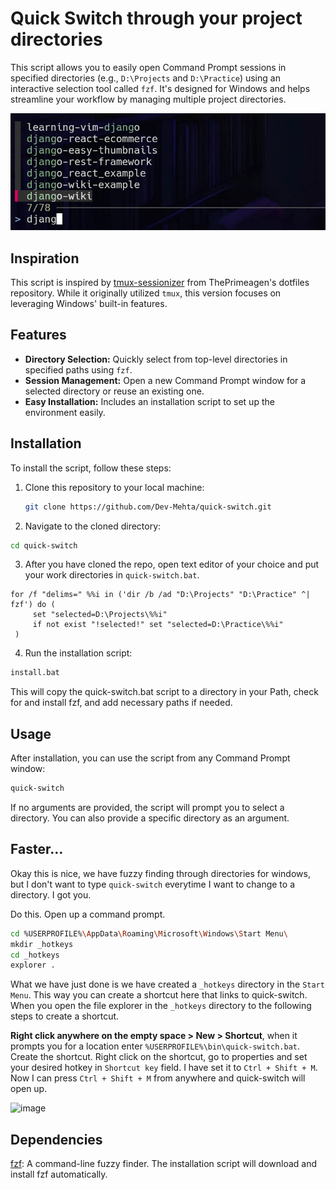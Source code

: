 # Quick Switch through your project directories

This script allows you to easily open Command Prompt sessions in specified directories (e.g., `D:\Projects` and `D:\Practice`) using an interactive selection tool called `fzf`. It's designed for Windows and helps streamline your workflow by managing multiple project directories.

![](https://github.com/Dev-Mehta/quick-switch/blob/master/screenshots/fuzzy-find-dirs.png)

## Inspiration

This script is inspired by [tmux-sessionizer](https://github.com/ThePrimeagen/.dotfiles/blob/master/bin/.local/scripts/tmux-sessionizer) from ThePrimeagen's dotfiles repository. While it originally utilized `tmux`, this version focuses on leveraging Windows' built-in features.

## Features

- **Directory Selection:** Quickly select from top-level directories in specified paths using `fzf`.
- **Session Management:** Open a new Command Prompt window for a selected directory or reuse an existing one.
- **Easy Installation:** Includes an installation script to set up the environment easily.

## Installation

To install the script, follow these steps:

1. Clone this repository to your local machine:
   ```bash
   git clone https://github.com/Dev-Mehta/quick-switch.git
    ```

2. Navigate to the cloned directory:

```bash
cd quick-switch
```

3. After you have cloned the repo, open text editor of your choice and put your work directories in `quick-switch.bat`.
```
for /f "delims=" %%i in ('dir /b /ad "D:\Projects" "D:\Practice" ^| fzf') do (
     set "selected=D:\Projects\%%i"
     if not exist "!selected!" set "selected=D:\Practice\%%i"
 )
```

4. Run the installation script:

```bash
install.bat
```


This will copy the quick-switch.bat script to a directory in your Path, check for and install fzf, and add necessary paths if needed.

## Usage

After installation, you can use the script from any Command Prompt window:

```bash
quick-switch
```

If no arguments are provided, the script will prompt you to select a directory. You can also provide a specific directory as an argument.

## Faster...

Okay this is nice, we have fuzzy finding through directories for windows, but I don't want to type `quick-switch` everytime I want to change to a directory. I got you.

Do this. Open up a command prompt. 
```bash
cd %USERPROFILE%\AppData\Roaming\Microsoft\Windows\Start Menu\
mkdir _hotkeys
cd _hotkeys
explorer .
```

What we have just done is we have created a `_hotkeys` directory in the `Start Menu`. This way you can create a shortcut here that links to quick-switch. When you open the file explorer in the `_hotkeys` directory to the following steps to create a shortcut.

**Right click anywhere on the empty space > New > Shortcut**, when it prompts you for a location enter `%USERPROFILE%\bin\quick-switch.bat`. Create the shortcut. Right click on the shortcut, go to properties and set your desired hotkey in `Shortcut key` field. I have set it to `Ctrl + Shift + M`. Now I can press `Ctrl + Shift + M` from anywhere and quick-switch will open up. 

![image](https://github.com/user-attachments/assets/379e649e-92f9-4bf7-840d-f43693c460fd)

## Dependencies

[fzf](https://github.com/junegunn/fzf): A command-line fuzzy finder. The installation script will download and install fzf automatically.
